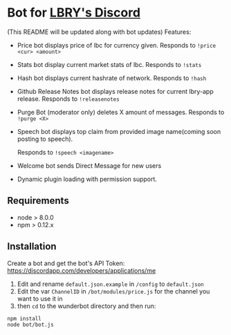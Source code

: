 # Bot for [LBRY's Discord](https://discord.gg/tgnNHf5)
(This README will be updated along with bot updates)
Features:
   
- Price bot displays price of lbc for currency given. Responds to `!price <cur> <amount>` 
- Stats bot display current market stats of lbc. Responds to `!stats`
- Hash bot displays current hashrate of network. Responds to `!hash`
- Github Release Notes bot displays release notes for current lbry-app release. Responds to `!releasenotes`
- Purge Bot (moderator only) deletes X amount of messages. Responds to `!purge <X>`
- Speech bot displays top claim from provided image name(coming soon posting to speech).

     Responds to `!speech <imagename>`
        
- Welcome bot sends Direct Message for new users
- Dynamic plugin loading with permission support.



## Requirements

- node > 8.0.0
- npm > 0.12.x


## Installation

Create a bot and get the bot's API Token: https://discordapp.com/developers/applications/me

1. Edit and rename `default.json.example` in `/config` to `default.json`
2. Edit the var `ChannelID` in `/bot/modules/price.js` for the channel you want to use it in
3. then `cd` to the wunderbot directory and then run:

```
npm install
node bot/bot.js
```